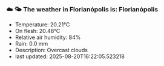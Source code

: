 ### ☁️ 🌤️  The weather in Florianópolis is: Florianópolis

- Temperature: 20.21°C
- On flesh: 20.48°C
- Relative air humidity: 84%
- Rain: 0.0 mm
- Description: Overcast clouds
- last updated: 2025-08-20T16:22:05.523218
